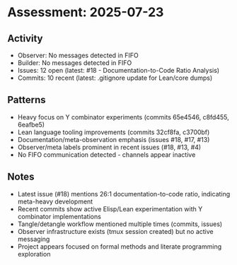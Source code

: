 # Assessment: 2025-07-23

## Activity
- Observer: No messages detected in FIFO
- Builder: No messages detected in FIFO
- Issues: 12 open (latest: #18 - Documentation-to-Code Ratio Analysis)
- Commits: 10 recent (latest: .gitignore update for Lean/core dumps)

## Patterns
- Heavy focus on Y combinator experiments (commits 65e4546, c8fd455, 6eafbe5)
- Lean language tooling improvements (commits 32cf8fa, c3700bf)
- Documentation/meta-observation emphasis (issues #18, #17, #13)
- Observer/meta labels prominent in recent issues (#18, #13, #4)
- No FIFO communication detected - channels appear inactive

## Notes
- Latest issue (#18) mentions 26:1 documentation-to-code ratio, indicating meta-heavy development
- Recent commits show active Elisp/Lean experimentation with Y combinator implementations
- Tangle/detangle workflow mentioned multiple times (commits, issues)
- Observer infrastructure exists (tmux session created) but no active messaging
- Project appears focused on formal methods and literate programming exploration